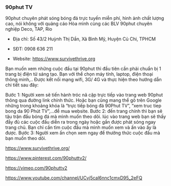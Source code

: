 ### 90phut TV

90phut chuyên phát sóng bóng đá trực tuyến miễn phí, hình ảnh chất lượng cao, nói không với quảng cáo Hòa mình cùng các BLV 90phut chuyên nghiệp Deco, TAP, Rio

- Địa chỉ: Số 43/2 Huỳnh Thị Dần, Xã Bình Mỹ, Huyện Củ Chi, TPHCM

- SĐT: 0908 636 211

- Website: https://www.survivethrive.org

Bạn muốn xem những cuộc đấu tại 90phut thì đầu tiên cần phải chuẩn bị 1 trang bị điện tử sáng tạo. Bạn với thể chọn máy tính, laptop, điện thoại thông minh,.. Được kết nối mạng wifi, 3G/ 4G và thực hiện theo hướng dẫn chi tiết sau đây:

Bước 1: Người xem sẽ tiến hành tróc nã cập trực tiếp vào trang web 90phut thông qua đường link chính thức. Hoặc bạn cũng mang thể gõ trên Google những trong khoảng khóa là “trực tiếp bóng đá 90Phut TV”, “xem truc tiep bong da 90 Phút TV”,…để mua website.
Bước 2: đến trang chính thì bạn sẽ tậu trận đấu bóng đá mà mình muốn theo dõi. lúc vào trang web bạn sẽ thấy đầy đủ các cuộc đấu diễn ra trong ngày hoặc gần được phát sóng ngay trang chủ. Bạn chỉ cần tìm cuộc đấu mà mình muốn xem và ấn vào ấy là được.
Bước 3: Người xem ấn chọn xem ngay để thưởng thức cuộc đấu mà bạn muốn theo dõi.

https://www.survivethrive.org/

https://www.pinterest.com/90phuttv2/

https://vimeo.com/90phuttv2

https://www.youtube.com/channel/UCvj5cal6nnc1cmxD95_2eFQ  
